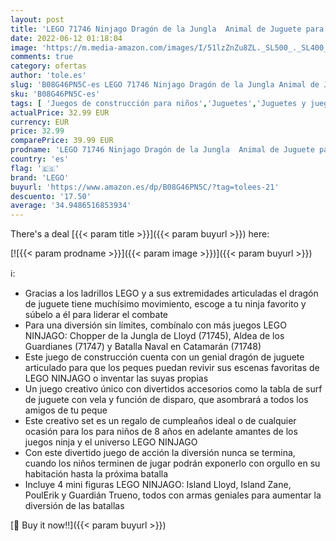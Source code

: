 ```yaml
---
layout: post
title: 'LEGO 71746 Ninjago Dragón de la Jungla  Animal de Juguete para Niños Pequeños  Set de Construcción con Tabla de Surf  Mini Figuras Island Lloyd y Zane'
date: 2022-06-12 01:18:04
image: 'https://m.media-amazon.com/images/I/51lzZnZu8ZL._SL500_._SL400_.jpg'
comments: true
category: ofertas
author: 'tole.es'
slug: 'B08G46PN5C-es LEGO 71746 Ninjago Dragón de la Jungla Animal de Juguete...'
sku: 'B08G46PN5C-es'
tags: [ 'Juegos de construcción para niños','Juguetes','Juguetes y juegos','Sets de construcción','lego','🇪🇸', ]
actualPrice: 32.99 EUR
currency: EUR
price: 32.99
comparePrice: 39.99 EUR
prodname: 'LEGO 71746 Ninjago Dragón de la Jungla  Animal de Juguete para Niños Pequeños  Set de Construcción con Tabla de Surf  Mini Figuras Island Lloyd y Zane'
country: 'es'
flag: '🇪🇸'
brand: 'LEGO'
buyurl: 'https://www.amazon.es/dp/B08G46PN5C/?tag=tolees-21'
descuento: '17.50'
average: '34.9486516853934'
---
```


There's a deal [{{< param title >}}]({{< param buyurl >}})  here:

[![{{< param prodname >}}]({{< param image >}})]({{< param buyurl >}})

ℹ️:

- Gracias a los ladrillos LEGO y a sus extremidades articuladas el dragón de juguete tiene muchísimo movimiento, escoge a tu ninja favorito y súbelo a él para liderar el combate
- Para una diversión sin límites, combínalo con más juegos LEGO NINJAGO: Chopper de la Jungla de Lloyd (71745), Aldea de los Guardianes (71747) y Batalla Naval en Catamarán (71748)
- Este juego de construcción cuenta con un genial dragón de juguete articulado para que los peques puedan revivir sus escenas favoritas de LEGO NINJAGO o inventar las suyas propias
- Un juego creativo único con divertidos accesorios como la tabla de surf de juguete con vela y función de disparo, que asombrará a todos los amigos de tu peque
- Este creativo set es un regalo de cumpleaños ideal o de cualquier ocasión para los para niños de 8 años en adelante amantes de los juegos ninja y el universo LEGO NINJAGO
- Con este divertido juego de acción la diversión nunca se termina, cuando los niños terminen de jugar podrán exponerlo con orgullo en su habitación hasta la próxima batalla
- Incluye 4 mini figuras LEGO NINJAGO: Island Lloyd, Island Zane, PoulErik y Guardián Trueno, todos con armas geniales para aumentar la diversión de las batallas

[🛒 Buy it now!!]({{< param buyurl >}})
